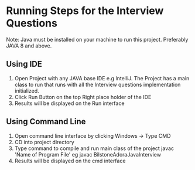 # Running Steps for the Interview Questions

Note:
Java must be installed on your machine to run this project. Preferably JAVA 8 and above.
## Using IDE
1. Open Project with any JAVA base IDE e.g IntelliJ.
 The Project has a main class to run that runs with all the Interview questions implementation initialized. 
2. Click Run Button on the top Right place holder of the IDE
3. Results will be displayed on the Run interface

## Using Command Line
1. Open command line interface by clicking Windows -> Type CMD
2. CD into project directory
3. Type command to compile and run main class of the project
 javac 'Name of Program File' eg javac BilstoneAdoraJavaInterview
4. Results will be displayed on the cmd interface

 